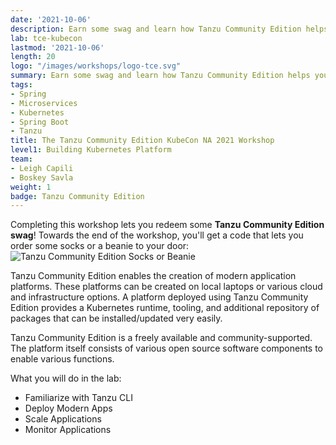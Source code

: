 ```yaml
---
date: '2021-10-06'
description: Earn some swag and learn how Tanzu Community Edition helps you install packages and deploy apps.
lab: tce-kubecon
lastmod: '2021-10-06'
length: 20
logo: "/images/workshops/logo-tce.svg"
summary: Earn some swag and learn how Tanzu Community Edition helps you install packages and deploy apps.
tags:
- Spring
- Microservices
- Kubernetes
- Spring Boot
- Tanzu
title: The Tanzu Community Edition KubeCon NA 2021 Workshop
level1: Building Kubernetes Platform
team:
- Leigh Capili
- Boskey Savla
weight: 1
badge: Tanzu Community Edition
---
```


Completing this workshop lets you redeem some **Tanzu Community Edition swag**!
Towards the end of the workshop, you'll get a code that lets you order some socks or a beanie to your door:  
![Tanzu Community Edition Socks or Beanie](/images/workshops/img-tce-socks-or-beanie.png)

Tanzu Community Edition enables the creation of modern application platforms. These platforms can be created on local laptops or various cloud and infrastructure options. A platform deployed using Tanzu Community Edition provides a Kubernetes runtime, tooling, and additional repository of packages that can be installed/updated very easily.

Tanzu Community Edition is a freely available and community-supported. The platform itself consists of various open source software components to enable various functions. 

What you will do in the lab:
- Familiarize with Tanzu CLI
- Deploy Modern Apps
- Scale Applications
- Monitor Applications
